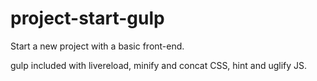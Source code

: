 project-start-gulp
===================

Start a new project with a basic front-end.

gulp included with livereload, minify and concat CSS, hint and uglify JS.
